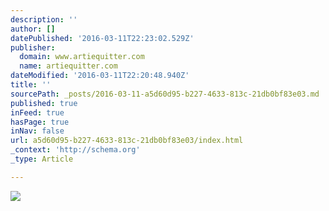 ```yaml
---
description: ''
author: []
datePublished: '2016-03-11T22:23:02.529Z'
publisher:
  domain: www.artiequitter.com
  name: artiequitter.com
dateModified: '2016-03-11T22:20:48.940Z'
title: ''
sourcePath: _posts/2016-03-11-a5d60d95-b227-4633-813c-21db0bf83e03.md
published: true
inFeed: true
hasPage: true
inNav: false
url: a5d60d95-b227-4633-813c-21db0bf83e03/index.html
_context: 'http://schema.org'
_type: Article

---
```

![](http://www.artiequitter.com/wp-content/uploads/2015/06/artie-logo1.png)